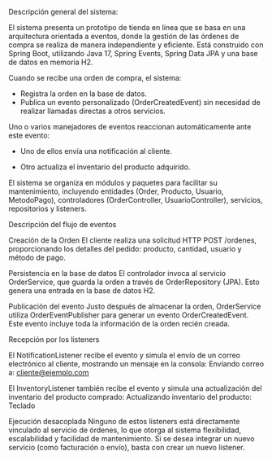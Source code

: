 Descripción general del sistema:

El sistema presenta un prototipo de tienda en línea que se basa en una arquitectura orientada a eventos, donde la gestión de las órdenes de compra se realiza de manera independiente y eficiente.
Está construido con Spring Boot, utilizando Java 17, Spring Events, Spring Data JPA y una base de datos en memoria H2.

Cuando se recibe una orden de compra, el sistema:
- Registra la orden en la base de datos.
- Publica un evento personalizado (OrderCreatedEvent) sin necesidad de realizar llamadas directas a otros servicios.

Uno o varios manejadores de eventos reaccionan automáticamente ante este evento:

- Uno de ellos envía una notificación al cliente.

- Otro actualiza el inventario del producto adquirido.

El sistema se organiza en módulos y paquetes para facilitar su mantenimiento, incluyendo entidades (Order, Producto, Usuario, MetodoPago), controladores (OrderController, UsuarioController),
servicios, repositorios y listeners.


Descripción del flujo de eventos

Creación de la Orden
  El cliente realiza una solicitud HTTP POST /ordenes, proporcionando los detalles del pedido: producto, cantidad, usuario y método de pago.

Persistencia en la base de datos
  El controlador invoca al servicio OrderService, que guarda la orden a través de OrderRepository (JPA). Esto genera una entrada en la base de datos H2.

Publicación del evento
  Justo después de almacenar la orden, OrderService utiliza OrderEventPublisher para generar un evento OrderCreatedEvent. Este evento incluye toda la información de la orden recién creada.

Recepción por los listeners

  El NotificationListener recibe el evento y simula el envío de un correo electrónico al cliente, mostrando un mensaje en la consola:
    Enviando correo a: cliente@ejemplo.com

  El InventoryListener también recibe el evento y simula una actualización del inventario del producto comprado:
    Actualizando inventario del producto: Teclado

Ejecución desacoplada
  Ninguno de estos listeners está directamente vinculado al servicio de órdenes, lo que otorga al sistema flexibilidad, escalabilidad y facilidad de mantenimiento. Si se desea integrar un nuevo servicio (como facturación o envío),      basta con crear un nuevo listener.
